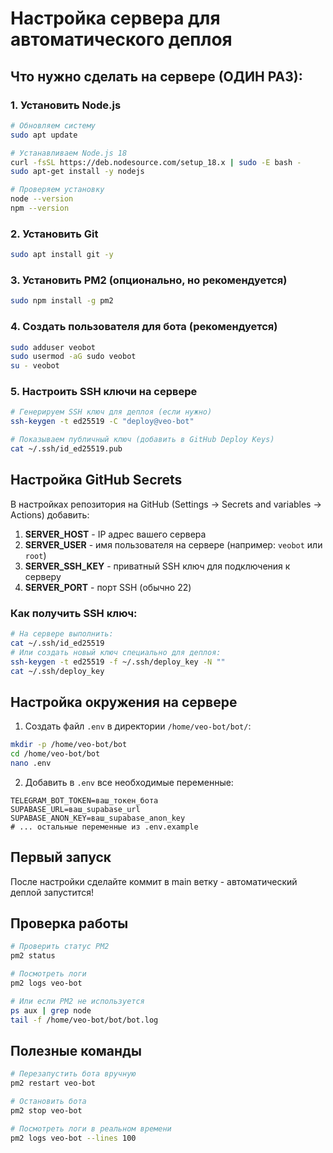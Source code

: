 # Настройка сервера для автоматического деплоя

## Что нужно сделать на сервере (ОДИН РАЗ):

### 1. Установить Node.js
```bash
# Обновляем систему
sudo apt update

# Устанавливаем Node.js 18
curl -fsSL https://deb.nodesource.com/setup_18.x | sudo -E bash -
sudo apt-get install -y nodejs

# Проверяем установку
node --version
npm --version
```

### 2. Установить Git
```bash
sudo apt install git -y
```

### 3. Установить PM2 (опционально, но рекомендуется)
```bash
sudo npm install -g pm2
```

### 4. Создать пользователя для бота (рекомендуется)
```bash
sudo adduser veobot
sudo usermod -aG sudo veobot
su - veobot
```

### 5. Настроить SSH ключи на сервере
```bash
# Генерируем SSH ключ для деплоя (если нужно)
ssh-keygen -t ed25519 -C "deploy@veo-bot"

# Показываем публичный ключ (добавить в GitHub Deploy Keys)
cat ~/.ssh/id_ed25519.pub
```

## Настройка GitHub Secrets

В настройках репозитория на GitHub (Settings → Secrets and variables → Actions) добавить:

1. **SERVER_HOST** - IP адрес вашего сервера
2. **SERVER_USER** - имя пользователя на сервере (например: `veobot` или `root`)
3. **SERVER_SSH_KEY** - приватный SSH ключ для подключения к серверу
4. **SERVER_PORT** - порт SSH (обычно 22)

### Как получить SSH ключ:
```bash
# На сервере выполнить:
cat ~/.ssh/id_ed25519
# Или создать новый ключ специально для деплоя:
ssh-keygen -t ed25519 -f ~/.ssh/deploy_key -N ""
cat ~/.ssh/deploy_key
```

## Настройка окружения на сервере

1. Создать файл `.env` в директории `/home/veo-bot/bot/`:
```bash
mkdir -p /home/veo-bot/bot
cd /home/veo-bot/bot
nano .env
```

2. Добавить в `.env` все необходимые переменные:
```env
TELEGRAM_BOT_TOKEN=ваш_токен_бота
SUPABASE_URL=ваш_supabase_url
SUPABASE_ANON_KEY=ваш_supabase_anon_key
# ... остальные переменные из .env.example
```

## Первый запуск

После настройки сделайте коммит в main ветку - автоматический деплой запустится!

## Проверка работы

```bash
# Проверить статус PM2
pm2 status

# Посмотреть логи
pm2 logs veo-bot

# Или если PM2 не используется
ps aux | grep node
tail -f /home/veo-bot/bot/bot.log
```

## Полезные команды

```bash
# Перезапустить бота вручную
pm2 restart veo-bot

# Остановить бота
pm2 stop veo-bot

# Посмотреть логи в реальном времени
pm2 logs veo-bot --lines 100
``` 